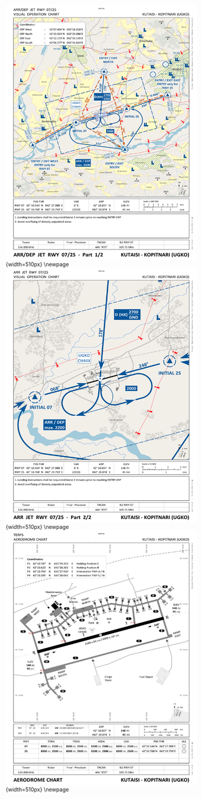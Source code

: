 ![](media/approachUGKO_P1.png){width=510px}
\newpage
![](media/approachUGKO_P2.png){width=510px}
\newpage
![](media/chartUGKO.png){width=510px}
\newpage
